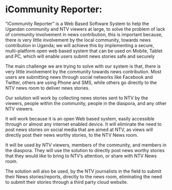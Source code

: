 iCommunity Reporter:
====================

“iCommunity Reporter” is a Web Based Software System to help the Ugandan community and NTV viewers at large, 
to solve the problem of lack of community involvement in news contribution, 
this is important because, there is very little involvement by the local community, 
towards news contribution in Uganda; we will achieve this by implementing a secure, 
multi-platform open web based system that can be used on Mobile, Tablet and PC, 
which will enable users submit news stories safe and securely


The main challenge we are trying to solve with our system is that, 
there is very little involvement by the community towards news contribution.
Most users are submitting news through social networks like Facebook and Twitter, 
others are using Phone and SMS, while others go directly to the NTV news room to deliver news stories.

Our solution will work by collecting news stories sent to NTV by the viewers, people within the community, 
people in the diaspora, and any other NTV viewers.

It will work because it is an open Web based system, easily accessible through or almost any internet enabled device.
It will eliminate the need to post news stories on social media that are aimed at NTV, as views will directly post their 
news worthy stories, to the NTV News room.

It will be used by NTV viewers, members of the community, and members in the diaspora.
They will use the solution to directly post news worthy stories that they would like to bring to NTV’s attention, 
or share with NTV News room.

The solution will also be used, by the NTV journalists in the field to submit their News stories/reports, 
directly to the news room, eliminating the need to submit their stories through a third party cloud website.

